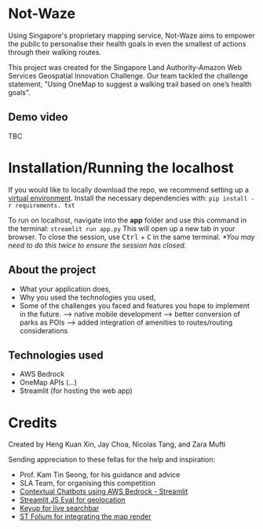 # Not-Waze
Using Singapore's proprietary mapping service, Not-Waze aims to empower the public to personalise their health goals in even the smallest of actions through their walking routes.

This project was created for the Singapore Land Authority-Amazon Web Services Geospatial Innovation Challenge. Our team tackled the challenge statement, "Using OneMap to suggest a walking trail based on one’s health goals". 

## Demo video
TBC

# Installation/Running the localhost

If you would like to locally download the repo, we recommend setting up a [virtual environment](https://www.freecodecamp.org/news/how-to-setup-virtual-environments-in-python/).
Install the necessary dependencies with:
```pip install -r requirements. txt```

To run on localhost, navigate into the **app** folder and use this command in the terminal:
```streamlit run app.py```
This will open up a new tab in your browser. To close the session, use <kbd>Ctrl</kbd> + <kbd>C</kbd> in the same terminal. 
<i> *You may need to do this twice to ensure the session has closed.</i>

## About the project

-   What your application does,
-   Why you used the technologies you used,
-   Some of the challenges you faced and features you hope to implement in the future.
--> native mobile development 
--> better conversion of parks as POIs
--> added integration of amenities to routes/routing considerations

## Technologies used
 - AWS Bedrock
 - OneMap APIs (...)
 - Streamlit (for hosting the web app)




# Credits
Created by Heng Kuan Xin, Jay Choa, Nicolas Tang, and Zara Mufti

Sending appreciation to these fellas for the help and inspiration:
- Prof. Kam Tin Seong, for his guidance and advice
- SLA Team, for organising this competition
- [Contextual Chatbots using AWS Bedrock - Streamlit](https://github.com/aws-samples/amazon-bedrock-samples/tree/main/rag-solutions/contextual-chatbot-using-knowledgebase)
- [Streamlit JS Eval for geolocation](https://github.com/aghasemi/streamlit_js_eval)
- [Keyup for live searchbar](https://github.com/blackary/streamlit-keyup)
- [ST Folium for integrating the map render](https://github.com/randyzwitch/streamlit-folium/tree/master)